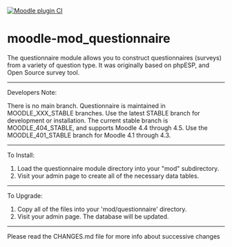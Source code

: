 [![Moodle plugin CI](https://github.com/PoetOS/moodle-mod_questionnaire/actions/workflows/ci.yml/badge.svg)](https://github.com/PoetOS/moodle-mod_questionnaire/actions/workflows/ci.yml)

# moodle-mod_questionnaire

The questionnaire module allows you to construct questionnaires (surveys) from a
variety of question type. It was originally based on phpESP, and Open Source
survey tool.

--------------------------------------------------------------------------------
Developers Note:

There is no main branch. Questionnaire is maintained in MOODLE_XXX_STABLE
branches. Use the latest STABLE branch for development or installation.
The current stable branch is MOODLE_404_STABLE, and supports Moodle 4.4 through 4.5.
Use the MOODLE_401_STABLE branch for Moodle 4.1 through 4.3.

--------------------------------------------------------------------------------
To Install:

1. Load the questionnaire module directory into your "mod" subdirectory.
2. Visit your admin page to create all of the necessary data tables.

--------------------------------------------------------------------------------
To Upgrade:

1. Copy all of the files into your 'mod/questionnaire' directory.
2. Visit your admin page. The database will be updated.

--------------------------------------------------------------------------------
Please read the CHANGES.md file for more info about successive changes
